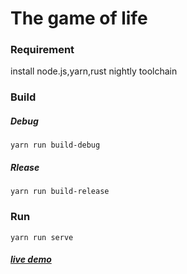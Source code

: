 # The game of life 
### Requirement

   install node.js,yarn,rust nightly toolchain
### Build     
##### Debug
````
yarn run build-debug 
````
##### Rlease
````
yarn run build-release
````
### Run
````
yarn run serve
````

##### [live demo](https://huwsun.github.io/game_life/)